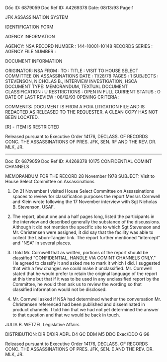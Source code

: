 Dốc ID: 6879059
Doc Ref ID: A4269378
Date: 08/13/93
Page:1

JFK ASSASSINATION SYSTEM

IDENTIFICATION FORM

AGENCY INFORMATION

AGENCY: NSA
RECORD NUMBER : 144-10001-10148
RECORDS SERIES :
AGENCY FILE NUMBER :

DOCUMENT INFORMATION

ORIGINATOR: NSA
FROM :
TO :
TITLE :
VISIT TO HOUSE SELECT COMMITTEE ON ASSASSINATIONS
DATE : 11/28/78
PAGES : 1
SUBJECTS :
STEVENSON, NICHOLAS B., INTERVIEW
INVESTIGATION, HSCA
DOCUMENT TYPE: MEMORANDUM, TEXTUAL DOCUMENT
CLASSIFICATION : U
RESTRICTIONS : OPEN IN FULL
CURRENT STATUS : Ο
DATE OF LAST REVIEW : 08/12/93
OPENING CRITERIA :

COMMENTS:
DOCUMENT IS FROM A FOIA LITIGATION FILE AND IS REDACTED AS RELEASED TO THE
REQUESTER. A CLEAN COPY HAS NOT BEEN LOCATED.

[R] - ITEM IS RESTRICTED

Released pursuant to Executive Order 14176, DECLASS. OF RECORDS CONC. THE ASSASSINATIONS OF PRES. JFK, SEN. RF
AND THE REV. DR. MLK, JR.

---

Doc ID: 6879059
Doc Ref ID: A4269378
10175
CONFIDENTIAL
COMINT CHANNELS

MEMORANDUM FOR THE RECORD
28 November 1978
SUBJECT: Visit to House Select Committee on Assassinations

1. On 21 November I visited House Select Committee on Assassinations
spaces to review for classification purposes the report Messrs Cornwell
and Klein wrote following the 17 November interview with Sgt Nicholas B.
Stevenson, USAF.

2. The report, about one and a half pages long, listed the participants
in the interview and described generally the substance of the discussions.
Although it did not mention the specific site to which Sgt Stevenson and
Mr. Christensen were assigned, it did say that the facility was able to
collect the Lisbon-Tangier link. The report further mentioned "intercept"
and "NSA" in several places.

3. I told Mr. Cornwell that as written, portions of the report should
be classified "CONFIDENTIAL, HANDLE VIA COMINT CHANNELS ONLY." He agreed
to classify it and asked me to mark it which I did. I suggested that with
a few changes we could make it unclassified. Mr. Cornwell stated that he
would prefer to retain the original language of the report at this time
but that if it was to be used in any unclassified report by the Committee,
he would then ask us to review the wording so that classified information
would not be disclosed.

4. Mr. Cornwell asked if NSA had determined whether the conversation
Mr. Christensen referenced had been published and disseminated in product
channels. I told him that we had not yet determined the answer to that
question and that we would be back in touch.

JULIA B. WETZEL
Legislative Affairs

DISTRIBUTION:
DIR
D/DIR
ADPL
D4
GC
DDM
M5
DDO
Exec/DDO
G
G8

Released pursuant to Executive Order 14176, DECLASS. OF RECORDS CONC. THE ASSASSINATIONS OF PRES. JFK, SEN. E
AND THE REV. DR. MLK, JR.
